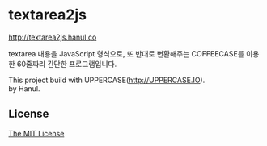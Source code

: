 textarea2js
===========
http://textarea2js.hanul.co

textarea 내용을 JavaScript 형식으로, 또 반대로 변환해주는 COFFEECASE를 이용한 60줄짜리 간단한 프로그램입니다.

This project build with UPPERCASE(http://UPPERCASE.IO).<br>
by Hanul.

## License
[The MIT License](http://opensource.org/licenses/MIT)
